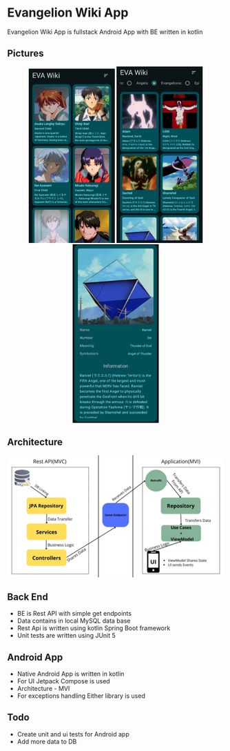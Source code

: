 # Evangelion Wiki App

Evangelion Wiki App is fullstack Android App with BE written in kotlin

## Pictures

<p align="center">
  <img src="ReadmeRes/AppPic1.jpg" width="200" alt="App Picture 1">
  <img src="ReadmeRes/AppPic2.jpg" width="200" alt="App Picture 2">
  <img src="ReadmeRes/AppPic3.jpg" width="200" alt="App Picture 3">
</p>

## Architecture

![Architecture](ReadmeRes/Architecture.jpg)

## Back End

- BE is Rest API with simple get endpoints
- Data contains in local MySQL data base
- Rest Api is written using kotlin Spring Boot framework
- Unit tests are written using JUnit 5

## Android App

- Native Android App is written in kotlin
- For UI Jetpack Compose is used
- Architecture - MVI
- For exceptions handling Either library is used

## Todo

- Create unit and ui tests for Android app
- Add more data to DB